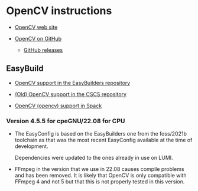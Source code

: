 # OpenCV instructions

-   [OpenCV web site](https://opencv.org/)

-   [OpenCV on GitHub](https://github.com/opencv/opencv)

    -   [GitHub releases](https://github.com/opencv/opencv/releases)


## EasyBuild

-   [OpenCV support in the EasyBuilders repository](https://github.com/easybuilders/easybuild-easyconfigs/tree/develop/easybuild/easyconfigs/o/OpenCV)

-   [(Old) OpenCV support in the CSCS repository](https://github.com/eth-cscs/production/tree/master/easybuild/easyconfigs/o/OpenCV)

-   [OpenCV (opencv) support in Spack](https://spack.readthedocs.io/en/latest/package_list.html#opencv)


### Version 4.5.5 for cpeGNU/22.08 for CPU

-   The EasyConfig is based on the EasyBuilders one from the foss/2021b toolchain
    as that was the most recent EasyConfig available at the time of development.
    
    Dependencies were updated to the ones already in use on LUMI.
    
-   FFmpeg in the version that we use in 22.08 causes compile problems and has 
    been removed. It is likely that OpenCV is only compatible with FFmpeg 4 and
    not 5 but that this is not properly tested in this version.
